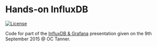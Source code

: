 # Hands-on InfluxDB

[![License](https://img.shields.io/badge/license-CC0_1.0_Universal-blue.svg?style=flat)](https://raw.githubusercontent.com/steenzout/hands-on-influxdb/master/LICENSE)

Code for part of the [InfluxDB & Grafana](http://www.slideshare.net/steenzout/influxdb-grafana) presentation given on the 9th September 2015 @ OC Tanner.

